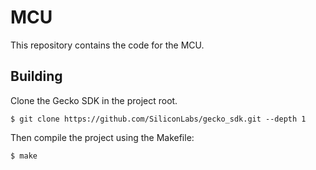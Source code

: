 # MCU

This repository contains the code for the MCU.

## Building

Clone the Gecko SDK in the project root.

```
$ git clone https://github.com/SiliconLabs/gecko_sdk.git --depth 1
```

Then compile the project using the Makefile:

```
$ make
```
